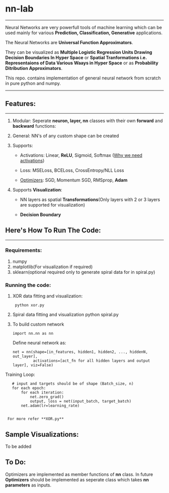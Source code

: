 # nn-lab
***
Neural Networks are very powerfull tools of machine learning which can be used mainly for various **Prediction, Classification, Generative** applications. 

The Neural Networks are **Universal Function Approximators**. 

They can be visualized as **Multiple Logistic Regression Units Drawing Decision Boundaries In Hyper Space** or **Spatial Tranformations i.e. Representaions of Data Various Waays in Hyper Space** or as **Probability Ditribution Approximators**.
 
 This repo. contains implementation of general neural network from scratch in pure python and numpy.
***
## Features:
***

1.  Modular: Seperate **neuron, layer, nn** classes with their own **forward** and **backward** functions:
2.  General: NN's of any custom shape can be created
3.  Supports:
    
    *  Activations: Linear, **ReLU**, Sigmoid, Softmax ([Why we need activations](https://stackoverflow.com/a/63543274/14108734))
    
    *  Loss: MSELoss, BCELoss, CrossEntropy/NLL Loss
    
    *  [Optimizers](https://github.com/girishdhegde/optimizers): SGD, Momentum SGD, RMSprop, **Adam**
4.  Supports **Visualization**:
    
    *  NN layers as spatial **Transformations**(Only layers with 2 or 3 layers are supported for visualization)
     
    *  **Decision Boundary**
    
 
## Here's How To Run The Code:
***
### Requirements:
1.  numpy
2.  matplotlib(For visualization if required)
3.  sklearn(optional required only to generate spiral data for in spiral.py)

### Running the code:

1. XOR data fitting and visualization:
        
        python xor.py
2.  Spiral data fitting and visualization
        python spiral.py
3.  To build custom network
        
        import nn.nn as nn
        
    Define neural network as:

        net = nn(shape=[in_features, hidden1, hidden2, ..., hiddenN, out_layer],
                 activations=[act_fn for all hidden layers and output layer], viz=False)

   Training Loop:

       # input and targets should be of shape (Batch_size, n)
       for each epoch:
           for each iteration:
               net.zero_grad()
               output, loss = net(input_batch, target_batch)
           net.adam(lr=learning_rate)


     For more refer **XOR.py**
    
## Sample Visualizations:
To be added

## To Do:
Optimizers are implemented as member functions of **nn** class. In future **Optimizers** should be implemented as seperate class which takes **nn parameters** as inputs.
